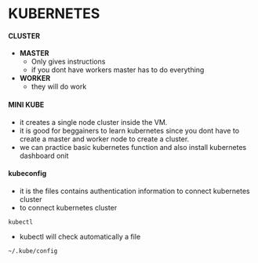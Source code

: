 # KUBERNETES
#### CLUSTER
* **MASTER**
    * Only gives instructions
    * if you dont have workers master has to do everything
* **WORKER**
    * they will do work
#### MINI KUBE
* it creates a single node cluster inside the VM.
* it is good for beggainers to  learn kubernetes since you dont have to create a master and worker node to create a cluster.
* we can practice basic kubernetes function and also install kubernetes dashboard onit
#### kubeconfig 
* it is the files contains authentication information to connect kubernetes cluster
* to connect kubernetes cluster
```
kubectl 
```
* kubectl will check automatically a file
```
~/.kube/config
```
